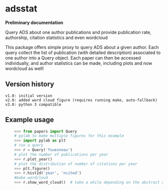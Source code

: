 adsstat
=======
**Preliminary documentation**

Query ADS about one author publications and provide publication rate, authorship, citation statistics and even wordcloud


This package offers simple proxy to query ADS about a given author. Each query collect the list of publication (with detailed description)
associated to one author into a Query object. Each paper can then be accessed individually, and author statistics can be
made, including plots and now wordcloud as well!

Version history
---------------
    v1.0: initial version
    v2.0: added word cloud figure (requires running make, auto-fallback)
    v3.0: python 3 compatible


Example usage
-------------

```python
    >>> from papers import Query
    # pylab to make multiple figures for this example
    >>> import pylab as plt
    # run a query
    >>> r = Query('fouesneau')
    # plot the number of publications per year
    >>> r.plot_year()
    # plot the distribution of number of citations per year
    >>> plt.figure()
    >>> r.hist2d('year', 'ncited')
    #make wordcloud
    >>> r.show_word_cloud()  # take a while depending on the abstract data
```
